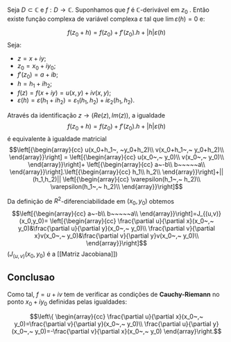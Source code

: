 
Seja $D ⊂ \mathbb C$ e $f : D →  \mathbb C$. Suponhamos que $f$ é  $\mathbb C$-derivável em $z_0$ . Então existe função complexa de variável complexa $ε$ tal que $\lim ε(h) = 0$ e:

$$f(z_0+h)=f(z_0)+f'(z_0).h+|h|\varepsilon(h)$$ Seja:

- $z = x + iy ;$
- $z_0 = x_0 + iy_0 ;$
- $f' (z_0 ) = a + ib$;
- $h = h_1 + ih_2 ;$
- $f (z) = f (x + iy ) = u(x, y ) + iv (x, y );$
- $ε(h) = ε(h_1 + ih_2 ) = ε_1 (h_1 , h_2 ) + iε_2 (h_1 , h_2 ).$

Através da identificação $z → (Re(z), Im(z))$, a igualdade $$f(z_0+h)=f(z_0)+f'(z_0).h+|h|\varepsilon(h)$$é equivalente à igualdade matricial
$$\left[{\begin{array}{cc}
u(x_0+h_1~, ~y_0+h_2)\\
v(x_0+h_1~,~ y_0+h_2)\\
\end{array}}\right] = 
\left[{\begin{array}{cc}
u(x_0~,~ y_0)\\
v(x_0~,~ y_0)\\
\end{array}}\right]+
\left[{\begin{array}{cc}
a~-b\\
b~~~~~a\\
\end{array}}\right].\left[{\begin{array}{cc}
h_1\\
h_2\\
\end{array}}\right]+||(h_1,h_2)||
\left[{\begin{array}{cc}
\varepsilon(h_1~,~ h_2)\\
\varepsilon(h_1~,~ h_2)\\
\end{array}}\right]$$

Da definição de $R^2$-diferenciabilidade em $(x_0 , y_0 )$ obtemos
$$\left[{\begin{array}{cc}
a~-b\\
b~~~~~a\\
\end{array}}\right]=J_{(u,v)}(x_0,y_0)=
\left[{\begin{array}{cc}
\frac{\partial u}{\partial x}(x_0~,~ y_0)&\frac{\partial u}{\partial y}(x_0~,~ y_0)\\
\frac{\partial v}{\partial x}v(x_0~,~ y_0)&\frac{\partial v}{\partial y}v(x_0~,~ y_0)\\
\end{array}}\right]$$
($J_{(u,v)}(x_0,y_0)$ é a [[Matriz Jacobiana]])

## Conclusao

Como tal, $f = u + iv$ tem de verificar as condições de **Cauchy-Riemann** no ponto $x_0 + iy_0$ definidas pelas igualdades:

$$\left\{ \begin{array}{cc} 
\frac{\partial u}{\partial x}(x_0~,~ y_0)=\frac{\partial v}{\partial y}(x_0~,~ y_0)\\
\frac{\partial u}{\partial y}(x_0~,~ y_0)=-\frac{\partial v}{\partial x}(x_0~,~ y_0)
\end{array}\right.$$
